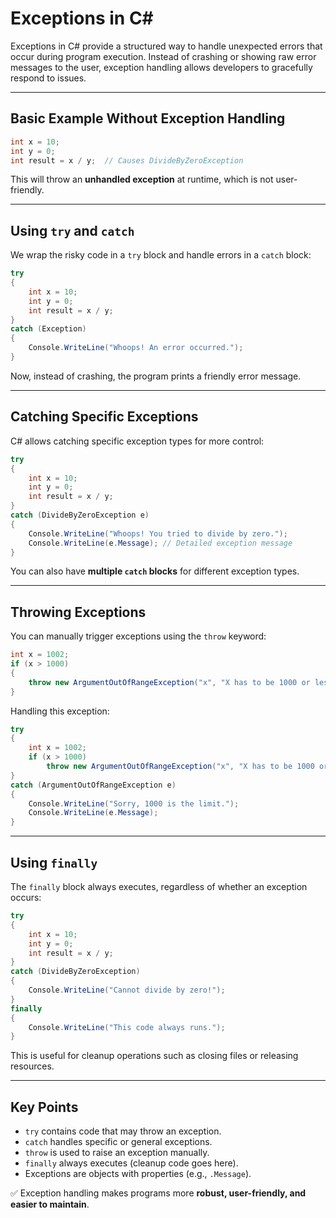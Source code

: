 # Exceptions in C\#

Exceptions in C# provide a structured way to handle unexpected errors that occur during program execution. Instead of crashing or showing raw error messages to the user, exception handling allows developers to gracefully respond to issues.

---

## Basic Example Without Exception Handling

```csharp
int x = 10;
int y = 0;
int result = x / y;  // Causes DivideByZeroException
```

This will throw an **unhandled exception** at runtime, which is not user-friendly.

---

## Using `try` and `catch`

We wrap the risky code in a `try` block and handle errors in a `catch` block:

```csharp
try
{
    int x = 10;
    int y = 0;
    int result = x / y;
}
catch (Exception)
{
    Console.WriteLine("Whoops! An error occurred.");
}
```

Now, instead of crashing, the program prints a friendly error message.

---

## Catching Specific Exceptions

C# allows catching specific exception types for more control:

```csharp
try
{
    int x = 10;
    int y = 0;
    int result = x / y;
}
catch (DivideByZeroException e)
{
    Console.WriteLine("Whoops! You tried to divide by zero.");
    Console.WriteLine(e.Message); // Detailed exception message
}
```

You can also have **multiple `catch` blocks** for different exception types.

---

## Throwing Exceptions

You can manually trigger exceptions using the `throw` keyword:

```csharp
int x = 1002;
if (x > 1000)
{
    throw new ArgumentOutOfRangeException("x", "X has to be 1000 or less");
}
```

Handling this exception:

```csharp
try
{
    int x = 1002;
    if (x > 1000)
        throw new ArgumentOutOfRangeException("x", "X has to be 1000 or less");
}
catch (ArgumentOutOfRangeException e)
{
    Console.WriteLine("Sorry, 1000 is the limit.");
    Console.WriteLine(e.Message);
}
```

---

## Using `finally`

The `finally` block always executes, regardless of whether an exception occurs:

```csharp
try
{
    int x = 10;
    int y = 0;
    int result = x / y;
}
catch (DivideByZeroException)
{
    Console.WriteLine("Cannot divide by zero!");
}
finally
{
    Console.WriteLine("This code always runs.");
}
```

This is useful for cleanup operations such as closing files or releasing resources.

---

## Key Points

- `try` contains code that may throw an exception.
- `catch` handles specific or general exceptions.
- `throw` is used to raise an exception manually.
- `finally` always executes (cleanup code goes here).
- Exceptions are objects with properties (e.g., `.Message`).

✅ Exception handling makes programs more **robust, user-friendly, and easier to maintain**.
